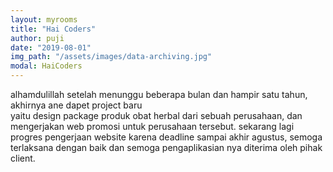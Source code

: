 ```yaml
---
layout: myrooms
title: "Hai Coders" 
author: puji
date: "2019-08-01"
img_path: "/assets/images/data-archiving.jpg"
modal: HaiCoders
---  
```


alhamdulillah setelah menunggu beberapa bulan dan hampir satu tahun, akhirnya ane dapet project baru  
yaitu design package produk obat herbal dari sebuah perusahaan, dan mengerjakan web promosi untuk perusahaan tersebut.
sekarang lagi progres pengerjaan website karena deadline sampai akhir agustus, semoga terlaksana dengan baik dan semoga pengaplikasian nya diterima oleh pihak client.
